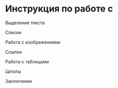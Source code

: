 # Инструкция по работе с 

Выделение текста

Списки

Работа с изображениями 

Ссылки 

Работа с таблицами 

Цитаты

Заключение